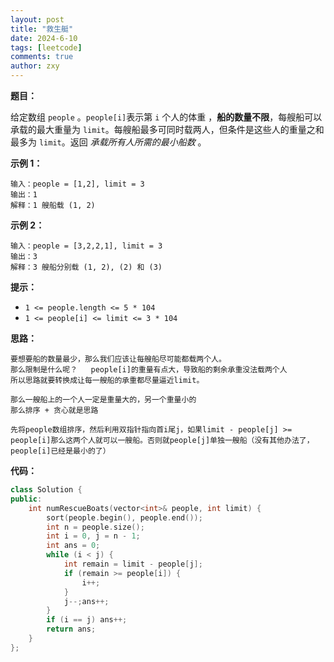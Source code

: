 ```yaml
---
layout: post
title: "救生艇"
date: 2024-6-10
tags: [leetcode]
comments: true
author: zxy
---
```


**题目：**

给定数组 `people` 。`people[i]`表示第 `i` 个人的体重 ，**船的数量不限**，每艘船可以承载的最大重量为 `limit`。每艘船最多可同时载两人，但条件是这些人的重量之和最多为 `limit`。返回 *承载所有人所需的最小船数* 。

**示例 1：**

```
输入：people = [1,2], limit = 3
输出：1
解释：1 艘船载 (1, 2)
```

**示例 2：**

```
输入：people = [3,2,2,1], limit = 3
输出：3
解释：3 艘船分别载 (1, 2), (2) 和 (3)
```

**提示：**

- `1 <= people.length <= 5 * 104`
- `1 <= people[i] <= limit <= 3 * 104`

**思路：**

```
要想要船的数量最少，那么我们应该让每艘船尽可能都载两个人。
那么限制是什么呢？	people[i]的重量有点大，导致船的剩余承重没法载两个人
所以思路就要转换成让每一艘船的承重都尽量逼近limit。

那么一艘船上的一个人一定是重量大的，另一个重量小的
那么排序 + 贪心就是思路

先将people数组排序，然后利用双指针指向首i尾j，如果limit - people[j] >= people[i]那么这两个人就可以一艘船。否则就people[j]单独一艘船（没有其他办法了，people[i]已经是最小的了）
```

**代码：**

```cpp
class Solution {
public:
    int numRescueBoats(vector<int>& people, int limit) {
        sort(people.begin(), people.end());
        int n = people.size();
        int i = 0, j = n - 1;
        int ans = 0;
        while (i < j) {
            int remain = limit - people[j];
            if (remain >= people[i]) {
                i++;
            }
            j--;ans++;
        }
        if (i == j) ans++;
        return ans;
    }
};
```

